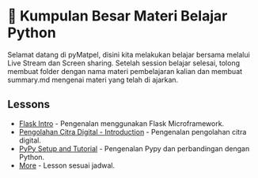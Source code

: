 # 📖 Kumpulan Besar Materi Belajar Python

Selamat datang di pyMatpel, disini kita melakukan belajar bersama melalui Live Stream dan Screen sharing. Setelah session belajar selesai, tolong membuat folder dengan nama materi pembelajaran kalian dan membuat summary.md mengenai materi yang telah di ajarkan.

## Lessons

 - [Flask Intro](flask_intro/summary.md) - Pengenalan menggunakan Flask Microframework.
 - [Pengolahan Citra Digital - Introduction](pengolahan_citra_digital/summary.md) - Pengenalan pengolahan citra digital.
 - [PyPy Setup and Tutorial](pypy_tutorial/summary.md) - Pengenalan Pypy dan perbandingan dengan Python.
 - [More]() - Lesson sesuai jadwal.

